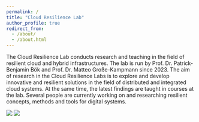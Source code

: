```yaml
---
permalink: /
title: "Cloud Resilience Lab"
author_profile: true
redirect_from: 
  - /about/
  - /about.html
---
```


The Cloud Resilience Lab conducts research and teaching in the field of resilient cloud and hybrid infrastructures. 
The lab is run by Prof. Dr. Patrick-Benjamin Bök and Prof. Dr. Matteo Große-Kampmann since 2023. 
The aim of research in the Cloud Resilience Labs is to explore and develop innovative and resilient solutions in the
 field of distributed and integrated cloud systems. At the same time, the latest findings are taught in courses at the lab. 
Several people are currently working on and researching resilient concepts, methods and tools for digital systems.


![](/_images/pbb.jpeg) ![](/_images/mgk.jpg)


